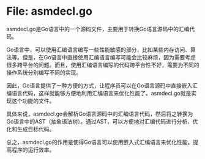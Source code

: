 # File: asmdecl.go

asmdecl.go是Go语言中的一个源码文件，主要用于转换Go语言源码中的汇编代码。

Go语言中，可以使用汇编语言编写一些性能敏感的部分，比如某些内存访问、算法等。但是，在Go语言中直接使用汇编语言编写可能会比较麻烦，因为需要考虑很多跨平台的问题。而且，使用汇编语言编写的代码跨平台性不好，需要为不同的操作系统分别编写不同的实现。

因此，Go语言提供了一种方便的方式，让程序员可以在Go语言源码中直接嵌入汇编语言代码，这样就能够方便地利用汇编语言来优化性能了。asmdecl.go就是实现这个功能的文件。

具体来说，asmdecl.go会解析Go语言源码中的汇编语言代码，然后将之转换为Go语言中的AST（抽象语法树）。通过AST，可以方便地对汇编代码进行分析、优化和生成目标代码。

总之，asmdecl.go的作用是使得Go语言可以使用嵌入式汇编语言来优化性能，提高程序的运行效率。

